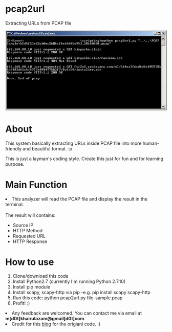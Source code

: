 # pcap2url
Extracting URLs from PCAP file

![alt tag](https://raw.githubusercontent.com/zam89/pcap2url/master/screenshot.jpg)

<h1>About</h1>
<p>This system basically extracting URLs inside PCAP file into more human-friendly and beautiful format. :p</p>
<p>This is just a layman's coding style. Create this just for fun and for learning purpose.</p>

<p><h1>Main Function</h1></p>
<li>This analyzer will read the PCAP file and display the result in the terminal.</li><br>
The result will contains:
<ul>
  <li>Source IP</li>
  <li>HTTP Method</li>
  <li>Requested URL</li>
  <li>HTTP Response</li>
</ul>

<h1>How to use</h1>
<ol>
  <li>Clone/download this code</li>
  <li>Install Python2.7 (currently I'm running Python 2.7.10)</li>
  <li>Install pip module</li>
  <li>Install scapy, scapy-http via pip -e.g. pip install scapy scapy-http</li>
  <li>Run this code: python pcap2url.py file-sample.pcap</li>
  <li>Profit! :)</li>
</ol>

<li>Any feedback are welcomed. You can contact me via email at <b>m[d0t]khairulazam@gmail[d0t]com</b>.</li>

<li>Credit for this <a href="http://snippets1000.blogspot.my/2012/09/scapy-and-http.html">blog</a> for the origianl code. :)</li>
